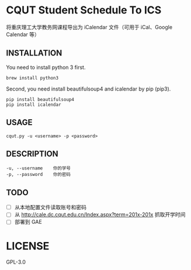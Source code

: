 # CQUT Student Schedule To ICS

将重庆理工大学教务网课程导出为 iCalendar 文件（可用于 iCal、Google Calendar 等）

## INSTALLATION

You need to install python 3 first.

```Shell
brew install python3
```

Second, you need install beautifulsoup4 and icalendar by pip (pip3).

```shell
pip install beautifulsoup4
pip install icalendar
```

## USAGE

```shell
cqut.py -u <username> -p <password>
```

## DESCRIPTION

```shell
-u, --username    你的学号
-p, --password    你的密码
```

## TODO

- [ ] 从本地配置文件读取账号和密码
- [ ] 从 http://cale.dc.cqut.edu.cn/Index.aspx?term=201x-201x 抓取开学时间
- [ ] 部署到 GAE

# LICENSE 

GPL-3.0


